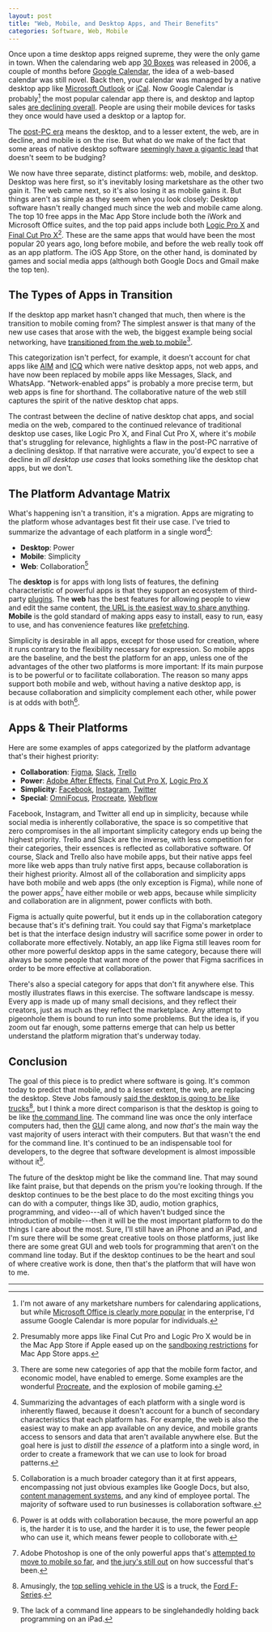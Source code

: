 ```yaml
---
layout: post
title: "Web, Mobile, and Desktop Apps, and Their Benefits"
categories: Software, Web, Mobile
---
```


Once upon a time desktop apps reigned supreme, they were the only game in town. When the calendaring web app [30 Boxes](https://en.wikipedia.org/wiki/30_Boxes) was released in 2006, a couple of months before [Google Calendar](https://en.wikipedia.org/wiki/Google_Calendar), the idea of a web-based calendar was still novel. Back then, your calendar was managed by a native desktop app like [Microsoft Outlook](https://en.wikipedia.org/wiki/Microsoft_Outlook) or [iCal](https://en.wikipedia.org/wiki/Calendar_(Apple)). Now Google Calendar is probably[^googlecalendarmarketshare] the most popular calendar app there is, and desktop and laptop sales [are declining overall](https://www.pcmag.com/news/361916/pc-sales-keep-falling-but-big-manufacturers-are-doing-just). People are using their mobile devices for tasks they once would have used a desktop or a laptop for.

The [post-PC era](https://en.wikipedia.org/wiki/Post-PC_era) means the desktop, and to a lesser extent, the web, are in decline, and mobile is on the rise. But what do we make of the fact that some areas of native desktop software [seemingly have a gigantic lead](https://blog.robenkleene.com/2019/08/07/apples-app-stores-have-failed-creative-apps/) that doesn't seem to be budging?

We now have three separate, distinct platforms: web, mobile, and desktop. Desktop was here first, so it's inevitably losing marketshare as the other two gain it. The web came next, so it's also losing it as mobile gains it. But things aren't as simple as they seem when you look closely: Desktop software hasn't really changed much since the web and mobile came along. The top 10 free apps in the Mac App Store include both the iWork and Microsoft Office suites, and the top paid apps include both [Logic Pro X](https://www.apple.com/logic-pro/) and [Final Cut Pro X](https://www.apple.com/final-cut-pro/)[^othercreativesoftwareisntallowed]. These are the same apps that would have been the most popular 20 years ago, long before mobile, and before the web really took off as an app platform. The iOS App Store, on the other hand, is dominated by games and social media apps (although both Google Docs and Gmail make the top ten).

## The Types of Apps in Transition

If the desktop app market hasn't changed that much, then where is the transition to mobile coming from? The simplest answer is that many of the new use cases that arose with the web, the biggest example being social networking, have [transitioned from the web to mobile](https://www.statista.com/statistics/377808/distribution-of-facebook-users-by-device/)[^othertypesofmobileapps].

This categorization isn't perfect, for example, it doesn’t account for chat apps like [AIM](https://en.wikipedia.org/wiki/AIM_(software)) and [ICQ](https://en.wikipedia.org/wiki/ICQ) which were native desktop apps, not web apps, and have now been replaced by mobile apps like Messages, Slack, and WhatsApp. “Network-enabled apps” is probably a more precise term, but web apps is fine for shorthand. The collaborative nature of the web still captures the spirit of the native desktop chat apps.

The contrast between the decline of native desktop chat apps, and social media on the web, compared to the continued relevance of traditional desktop use cases, like Logic Pro X, and Final Cut Pro X, where it's *mobile* that's struggling for relevance, highlights a flaw in the post-PC narrative of a declining desktop. If that narrative were accurate, you'd expect to see a decline in *all desktop use cases* that looks something like the desktop chat apps, but we don't.

## The Platform Advantage Matrix

What's happening isn't a transition, it's a migration. Apps are migrating to the platform whose advantages best fit their use case. I've tried to summarize the advantage of each platform in a single word[^platformsummarycaveats]:

- **Desktop**: Power
- **Mobile**: Simplicity
- **Web**: Collaboration[^collaborationisdeceptivelyhuge]

The **desktop** is for apps with long lists of features, the defining characteristic of powerful apps is that they support an ecosystem of third-party [plugins](https://en.wikipedia.org/wiki/Plug-in_%28computing%29). The **web** has the best features for allowing people to view and edit the same content, [the URL is the easiest way to share anything](https://blog.robenkleene.com/2019/05/02/local-data-the-cloud/). **Mobile** is the gold standard of making apps easy to install, easy to run, easy to use, and has convenience features like [prefetching](https://en.wikipedia.org/wiki/Prefetching).

Simplicity is desirable in all apps, except for those used for creation, where it runs contrary to the flexibility necessary for expression. So mobile apps are the baseline, and the best the platform for an app, unless one of the advantages of the other two platforms is more important: If its main purpose is to be powerful or to facilitate collaboration. The reason so many apps support both mobile and web, without having a native desktop app, is because collaboration and simplicity complement each other, while power is at odds with both[^powerisatoddswithcollaboration].

## Apps & Their Platforms

Here are some examples of apps categorized by the platform advantage that's their highest priority:

- **Collaboration**: [Figma](https://slack.com/), [Slack](https://slack.com/), [Trello](https://trello.com/s)
- **Power**: [Adobe After Effects](https://www.adobe.com/products/aftereffects.html), [Final Cut Pro X](https://www.apple.com/final-cut-pro/), [Logic Pro X](https://www.apple.com/logic-pro/)
- **Simplicity**: [Facebook](https://www.facebook.com/), [Instagram](https://www.instagram.com/), [Twitter](https://twitter.com/home)
- **Special**: [OmniFocus](https://www.omnigroup.com/omnifocus/), [Procreate](https://procreate.art/), [Webflow](https://webflow.com/)

Facebook, Instagram, and Twitter all end up in simplicity, because while social media is inherently collaborative, the space is so competitive that zero compromises in the all important simplicity category ends up being the highest priority. Trello and Slack are the inverse, with less competition for their categories, their essences is reflected as collaborative software. Of course, Slack and Trello also have mobile apps, but their native apps feel more like web apps than truly native first apps, because collaboration is their highest priority. Almost all of the collaboration and simplicity apps have both mobile and web apps (the only exception is Figma), while none of the power apps[^thefirstpowermobileapp] have either mobile or web apps, because while simplicity and collaboration are in alignment, power conflicts with both.

Figma is actually quite powerful, but it ends up in the collaboration category because that's it's defining trait. You could say that Figma's marketplace bet is that the interface design industry will sacrifice some power in order to collaborate more effectively. Notably, an app like Figma still leaves room for other more powerful desktop apps in the same category, because there will always be some people that want more of the power that Figma sacrifices in order to be more effective at collaboration.

There's also a special category for apps that don't fit anywhere else. This mostly illustrates flaws in this exercise. The software landscape is messy. Every app is made up of many small decisions, and they reflect their creators, just as much as they reflect the marketplace. Any attempt to pigeonhole them is bound to run into some problems. But the idea is, if you zoom out far enough, some patterns emerge that can help us better understand the platform migration that's underway today.

## Conclusion

The goal of this piece is to predict where software is going. It's common today to predict that mobile, and to a lesser extent, the web, are replacing the desktop. Steve Jobs famously [said the desktop is going to be like trucks](http://allthingsd.com/20100601/steve-jobs-session/)[^trucksarepopular], but I think a more direct comparison is that the desktop is going to be like [the command line](https://en.wikipedia.org/wiki/Command-line_interface). The command line was once the only interface computers had, then the [GUI](https://en.wikipedia.org/wiki/Graphical_user_interface) came along, and now *that's* the main way the vast majority of users interact with their computers. But that wasn't the end for the command line. It's continued to be an indispensable tool for developers, to the degree that software development is almost impossible without it[^programmingontheipadneesacommandline].

The future of the desktop might be like the command line. That may sound like faint praise, but that depends on the prism you're looking through. If the desktop continues to be the best place to do the most exciting things you can do with a computer, things like 3D, audio, motion graphics, programming, and video---all of which haven't budged since the introduction of mobile---then it will be the most important platform to do the things I care about the most. Sure, I'll still have an iPhone and an iPad, and I'm sure there will be some great creative tools on those platforms, just like there are some great GUI and web tools for programming that aren't on the command line today. But if the desktop continues to be the heart and soul of where creative work is done, then that's the platform that will have won to me.

* * *

[^googlecalendarmarketshare]: I'm not aware of any marketshare numbers for calendaring applications, but while [Microsoft Office is clearly more popular](https://blog.robenkleene.com/2019/08/31/office-suite-market-share/) in the enterprise, I'd assume Google Calendar is more popular for individuals.

[^othercreativesoftwareisntallowed]: Presumably more apps like Final Cut Pro and Logic Pro X would be in the Mac App Store if Apple eased up on the [sandboxing restrictions](https://developer.apple.com/app-sandboxing/) for Mac App Store apps.

[^othertypesofmobileapps]: There are some new categories of app that the mobile form factor, and economic model, have enabled to emerge. Some examples are the wonderful [Procreate](https://procreate.art/), and the explosion of mobile gaming.

[^platformsummarycaveats]: Summarizing the advantages of each platform with a single word is inherently flawed, because it doesn't account for a bunch of secondary characteristics that each platform has. For example, the web is also the easiest way to make an app available on any device, and mobile grants access to sensors and data that aren't available anywhere else. But the goal here is just to *distill the essence* of a platform into a single word, in order to create a framework that we can use to look for broad patterns.

[^collaborationisdeceptivelyhuge]: Collaboration is a much broader category than it at first appears, encompassing not just obvious examples like Google Docs, but also, [content management systems](https://en.wikipedia.org/wiki/Content_management_system), and any kind of employee portal. The majority of software used to run businesses is collaboration software.

[^powerisatoddswithcollaboration]: Power is at odds with collaboration because, the more powerful an app is, the harder it is to use, and the harder it is to use, the fewer people who can use it, which means fewer people to colloborate with.

[^thefirstpowermobileapp]: Adobe Photoshop is one of the only powerful apps that's [attempted to move to mobile so far](https://www.adobe.com/products/photoshop/ipad.html), and [the jury's still out](https://www.theverge.com/2019/11/8/20953297/adobe-photoshop-ipad-cto-scott-belsky-reviews) on how successful that's been.

[^trucksarepopular]: Amusingly, the [top selling vehicle in the US](https://en.wikipedia.org/wiki/List_of_best-selling_automobiles#National_bestsellers) is a truck, the [Ford F-Series](https://en.wikipedia.org/wiki/Ford_F-Series).

[^programmingontheipadneesacommandline]: The lack of a command line appears to be singlehandedly holding back programming on an iPad.

